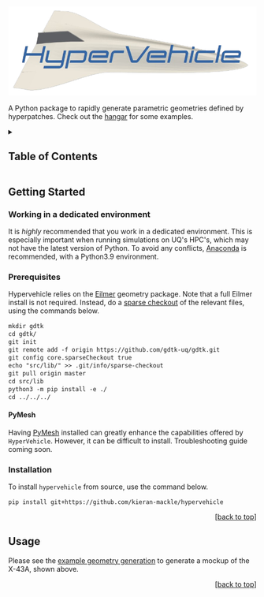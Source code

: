 <a name="readme-top"></a>

<!-- <h1 align="center"><em>HyperVehicle</em></h1> -->
[![x43](docs/source/images/logo-dark.png)](docs/hangar.md)

A Python package to rapidly generate parametric geometries
defined by hyperpatches. Check out the 
[hangar](docs/source/hangar.md) for some examples.


<!-- [![x43](docs/source/images/x43.gif)](docs/hangar.md) -->


<!-- TABLE OF CONTENTS -->
<details>
  <summary><h2>Table of Contents</h2></summary>
  <ol>
    <li>
      <a href="#getting-started">Getting Started</a>
      <ul>
        <li><a href="#environment">Working Environment</a></li>
        <li><a href="#prerequisites">Prerequisites</a></li>
        <li><a href="#installation">Installation</a></li>
      </ul>
    </li>
    <li><a href="#usage">Usage</a></li>
  </ol>
</details>



## Getting Started

<a name="environment"></a>

### Working in a dedicated environment
It is *highly* recommended that you work in a dedicated environment. This 
is especially important when running simulations on UQ's HPC's, which may 
not have the latest version of Python. To avoid any conflicts, 
[Anaconda](https://www.anaconda.com/) is recommended, with a Python3.9 
environment.


### Prerequisites
Hypervehicle relies on the [Eilmer](https://github.com/gdtk-uq/gdtk) geometry 
package. Note that a full Eilmer install is not required. Instead, do a 
[sparse checkout](https://stackoverflow.com/questions/600079/how-do-i-clone-a-subdirectory-only-of-a-git-repository)
of the relevant files, using the commands below.

```
mkdir gdtk
cd gdtk/
git init
git remote add -f origin https://github.com/gdtk-uq/gdtk.git
git config core.sparseCheckout true
echo "src/lib/" >> .git/info/sparse-checkout
git pull origin master
cd src/lib
python3 -m pip install -e ./
cd ../../../
```

#### PyMesh

Having [PyMesh](https://github.com/PyMesh/PyMesh) installed can greatly enhance the capabilities
offered by `HyperVehicle`. However, it can be difficult to install. Troubleshooting 
guide coming soon.


### Installation

To install `hypervehicle` from source, use the command below.

```
pip install git+https://github.com/kieran-mackle/hypervehicle
```


<p align="right">[<a href="#readme-top">back to top</a>]</p>


## Usage
Please see the [example geometry generation](docs/source/examples/x43.md) 
to generate a mockup of the X-43A, shown above.

<p align="right">[<a href="#readme-top">back to top</a>]</p>
